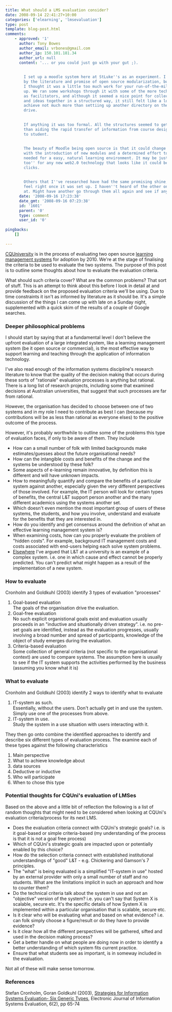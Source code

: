 ```yaml
---
title: What should a LMS evaluation consider?
date: 2008-09-14 22:41:27+10:00
categories: ['elearning', 'lmsevaluation']
type: post
template: blog-post.html
comments:
    - approved: '1'
      author: Tony Bowes
      author_email: vrbones@gmail.com
      author_ip: 150.101.181.34
      author_url: null
      content: '... or you could just go with your gut ;).
    
    
        I set up a moodle system here at StLuke''s as an experiment. I was encouraged
        by the literature and promise of open source modularization, but on first inspection
        I thought it was a little too much work for your run-of-the-mill teacher to set
        up. We ran some workshops through it with some of the more tech-savvy teachers
        as facilitators, and although it seemed a nice point for collecting documents
        and ideas together in a structured way, it still felt like a lot more effort to
        achieve not much more than settiing up another directory on the shared network
        drive.
    
    
        If anything it was too formal. All the structures seemed to get in the way rather
        than aiding the rapid transfer of information from course designer to teacher
        to student.
    
    
        The beauty of Moodle being open source is that it could change quite dramatically
        with the introduction of new modules and a determined effort to build the ''atmosphere''
        needed for a easy, natural learning environment. It may be just a case of ''me
        too'' for any new web2.0 technology that looks like it could be useful until something
        clicks.
    
    
        Others that I''ve researched have had the same promising shine, but just didn''t
        feel right once it was set up. I haven''t heard of the other one you were looking
        at. Might have another go through them all again and see if anything has changed...'
      date: '2008-09-16 17:23:38'
      date_gmt: '2008-09-16 07:23:38'
      id: '1601'
      parent: '0'
      type: comment
      user_id: '0'
    
pingbacks:
    []
    
---
```

[CQUniversity](http://www.cqu.edu.au/) is in the process of evaluating two open source [learning management systems](http://en.wikipedia.org/wiki/Learning_management_system) for adoption by 2010. We're at the stage of finalising the criteria to be used to evaluate the two systems. The purpose of this post is to outline some thoughts about how to evaluate the evaluation criteria.

What should such criteria cover? What are the common problems? That sort of stuff. This is an attempt to think about this before I look in detail at and provide feedback on the proposed evaluation criteria we'll be using. Due to time constraints it isn't as informed by literature as it should be. It's a simple discussion of the things I can come up with late on a Sunday night, supplemented with a quick skim of the results of a couple of Google searches.

### Deeper philosophical problems

I should start by saying that at a fundamental level I don't believe the upfront evaluation of a large integrated system, like a learning management system (be it open source or commercial), is the most effective way to support learning and teaching through the application of information technology.

I've also read enough of the information systems discipline's research literature to know that the quality of the decision making that occurs during these sorts of "rationale" evaluation processes is anything but rational. There is a long list of research projects, including some that examined decisions at Australian universities, that suggest that such processes are far from rational.

However, the organisation has decided to choose between one of two systems and in my role I need to contribute as best I can (because my contributions will be as less than rational as everyone elses) to the positive outcome of the process.

However, it's probably worthwhile to outline some of the problems this type of evaluation faces, if only to be aware of them. They include

- How can a small number of folk with limited backgrounds make estimates/guesses about the future organisational needs?
- How can the intangible costs and benefits of the change and the systems be understood by these folk?
- Some aspects of e-learning remain innovative, by definition this is different and will have unknown impacts.
- How to meaningfully quantify and compare the benefits of a particular system against another, especially given the very different perspectives of those involved. For example, the IT person will look for certain types of benefits, the central L&T support person another and the many different academics using the systems another set.
- Which doesn't even mention the most important group of users of these systems, the students, and how you involve, understand and evaluate for the benefits that they are interested in.
- How do you identify and get consensus around the definition of what an effective learning management system is?
- When examining costs, how can you properly evaluate the problem of "hidden costs". For example, background IT management costs and costs associated with end-users helping each solve system problems.
- [Elsewhere](http://www.slideshare.net/davidj/some-alternate-foundations-for-leadership-in-learning-and-teaching-at-cquniversity-presentation/) I've argued that L&T at a university is an example of a complex system. i.e. one in which cause and effect cannot be properly predicted. You can't predict what might happen as a result of the implementation of a new system.

### How to evaluate

Cronholm and Goldkuhl (2003) identify 3 types of evaluation "processes"

1. Goal-based evaluation  
    The goals of the organisation drive the evaluation.
2. Goal-free evaluation  
    No such explicit organistional goals exist and evaluation usually proceeds in an "inductive and situationally driven strategy". i.e. no pre-set goals are identified, instead as the evaluation progresses, usually involving a broad number and spread of participants, knowledge of the object of study emerges during the evaluation.
3. Criteria-based evaluation  
    Some collection of general criteria (not specific to the organisational context) are used to compare systems. The assumption here is usually to see if the IT system supports the activities performed by the business (assuming you know what it is)

### What to evaluate

Cronholm and Goldkuhl (2003) identify 2 ways to identify what to evaluate

1. IT-system as such.  
    Essentially, without the users. Don't actually get in and use the system. Simply use one of the processes from above.
2. IT-system in use.  
    Study the system in a use situation with users interacting with it.

They then go onto combine the identified approaches to identify and describe six different types of evaluation process. The examine each of these types against the following characteristics

1. Main perspective
2. What to achieve knowledge about
3. data sources
4. Deductive or inductive
5. Who will participate
6. When to chose this type

### Potential thoughts for CQUni's evaluation of LMSes

Based on the above and a little bit of reflection the following is a list of random thoughts that might need to be considered when looking at CQUni's evaluation criteria/process for its next LMS.

- Does the evaluation criteria connect with CQUni's strategic goals? i.e. is it goal-based or simple criteria-based (my understanding of the process is that it is not a goal free process)
- Which of CQUni's strategic goals are impacted upon or potentially enabled by this choice?
- How do the selection criteria connect with established institutional understandings of "good" L&T - e.g. Chickering and Gamson's 7 principles.
- The "what" is being evaluated is a simplified "IT-system in use" hosted by an external provider with only a small number of staff and no students. What are the limitations implicit in such an approach and how to counter them?
- Do the technical criteria talk about the system in use and not an "objective" version of the system? i.e. you can't say that System X is scalable, secure etc. It's the specific details of how System X is implemented within a particular organisation that is scalable, secure etc.
- Is it clear who will be evaluating what and based on what evidence? i.e. can folk simply choose a figure/result or do they have to provide evidence?
- Is it clear how all the different perspectives will be gathered, sifted and used in the decision making process?
- Get a better handle on what people are doing now in order to identify a better understanding of which system fits current practice.
- Ensure that what students see as important, is in someway included in the evaluation.

Not all of these will make sense tomorrow.

### References

Stefan Cronholm, Goran Goldkuhl (2003), [Strategies for Information Systems Evaluation- Six Generic Types](http://www.ejise.com/volume6-issue2/issue2-art8-cronholm.pdf), Electronic Journal of Information Systems Evaluation, 6(2), pp 65-74